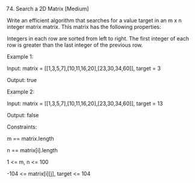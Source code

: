 74. Search a 2D Matrix
[Medium]

Write an efficient algorithm that searches for a value target in an m x n integer matrix matrix. This matrix has the following properties:

Integers in each row are sorted from left to right.
The first integer of each row is greater than the last integer of the previous row.
 

Example 1:

Input: matrix = [[1,3,5,7],[10,11,16,20],[23,30,34,60]], target = 3

Output: true


Example 2:

Input: matrix = [[1,3,5,7],[10,11,16,20],[23,30,34,60]], target = 13

Output: false
 

Constraints:

m == matrix.length

n == matrix[i].length

1 <= m, n <= 100

-104 <= matrix[i][j], target <= 104